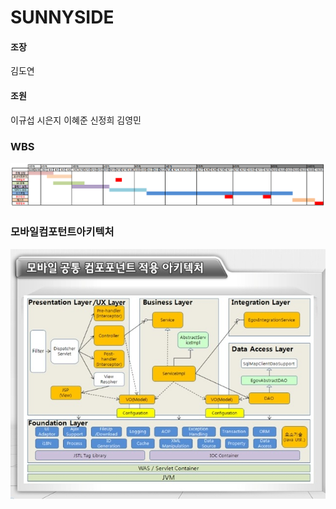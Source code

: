 # SUNNYSIDE
#### 조장
김도연
#### 조원
이규섭
시은지
이혜준
신정희
김영민  

### WBS
![WBS](https://github.com/HR-Kim/SUNNYSIDE3/blob/master/DOC/image/WBS.PNG)

### 모바일컴포턴트아키텍처
![모바일컴포턴트아키텍처](https://github.com/HR-Kim/SUNNYSIDE3/blob/master/DOC/image/%EB%AA%A8%EB%B0%94%EC%9D%BC_%EC%BB%B4%ED%8F%AC%EB%84%8C%ED%8A%B8_%EC%95%84%ED%82%A4%ED%85%8D%EC%B2%98.jpg?raw=true)


